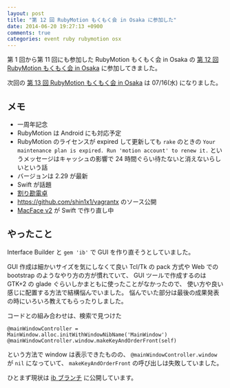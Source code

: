 ```yaml
---
layout: post
title: "第 12 回 RubyMotion もくもく会 in Osaka に参加した"
date: 2014-06-20 19:27:13 +0900
comments: true
categories: event ruby rubymotion osx
---
```

第 1 回から第 11 回にも参加した RubyMotion もくもく会 in Osaka の
[第 12 回 RubyMotion もくもく会 in Osaka](http://rubymotionjp.connpass.com/event/6666/)
に参加してきました。

次回の
[第 13 回 RubyMotion もくもく会 in Osaka](http://rubymotionjp.connpass.com/event/7079/)
は 07/16(水) になりました。

<!--more-->

## メモ

- 一周年記念
- RubyMotion は Android にも対応予定
- RubyMotion のライセンスが expired して更新しても `rake` のときの `Your maintenance plan is expired. Run 'motion account' to renew it.` というメッセージはキャッシュの影響で 24 時間ぐらい待たないと消えないらしいという話
- バージョンは 2.29 が最新
- Swift が話題
- [割り勘電卓](http://tools.msng.info/)
- https://github.com/shin1x1/vagrantx のソース公開
- [MacFace v2](https://github.com/MacFace/MacFace/tree/v2.0) が Swift で作り直し中

## やったこと

Interface Builder と `gem 'ib'` で GUI を作り直そうとしていました。

GUI 作成は細かいサイズを気にしなくて良い Tcl/Tk の pack 方式や
Web での bootstrap のようなやり方の方が慣れていて、
GUI ツールで作成するのは GTK+2 の glade ぐらいしかまともに使ったことがなかったので、
使い方や良い感じに配置する方法で結構悩んでいました。
悩んでいた部分は最後の成果発表の時にいろいろ教えてもらったりしました。

コードとの組み合わせは、検索で見つけた

    @mainWindowController = MainWindow.alloc.initWithWindowNibName('MainWindow')
    @mainWindowController.window.makeKeyAndOrderFront(self)

という方法で window は表示できたものの、
`@mainWindowController.window` が `nil` になっていて、
`makeKeyAndOrderFront` の呼び出しは失敗していました。

ひとまず現状は [ib ブランチ](https://github.com/znz/urltrapper/tree/ib) に公開しています。
